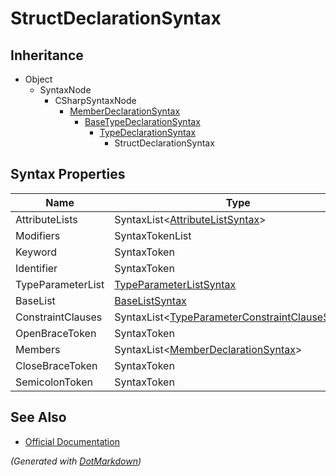 # StructDeclarationSyntax

## Inheritance

* Object
  * SyntaxNode
    * CSharpSyntaxNode
      * [MemberDeclarationSyntax](MemberDeclarationSyntax.md)
        * [BaseTypeDeclarationSyntax](BaseTypeDeclarationSyntax.md)
          * [TypeDeclarationSyntax](TypeDeclarationSyntax.md)
            * StructDeclarationSyntax

## Syntax Properties

| Name              | Type                                                                                       |
| ----------------- | ------------------------------------------------------------------------------------------ |
| AttributeLists    | SyntaxList\<[AttributeListSyntax](AttributeListSyntax.md)>                                 |
| Modifiers         | SyntaxTokenList                                                                            |
| Keyword           | SyntaxToken                                                                                |
| Identifier        | SyntaxToken                                                                                |
| TypeParameterList | [TypeParameterListSyntax](TypeParameterListSyntax.md)                                      |
| BaseList          | [BaseListSyntax](BaseListSyntax.md)                                                        |
| ConstraintClauses | SyntaxList\<[TypeParameterConstraintClauseSyntax](TypeParameterConstraintClauseSyntax.md)> |
| OpenBraceToken    | SyntaxToken                                                                                |
| Members           | SyntaxList\<[MemberDeclarationSyntax](MemberDeclarationSyntax.md)>                         |
| CloseBraceToken   | SyntaxToken                                                                                |
| SemicolonToken    | SyntaxToken                                                                                |

## See Also

* [Official Documentation](https://docs.microsoft.com/en-us/dotnet/api/microsoft.codeanalysis.csharp.syntax.structdeclarationsyntax)


*\(Generated with [DotMarkdown](http://github.com/JosefPihrt/DotMarkdown)\)*